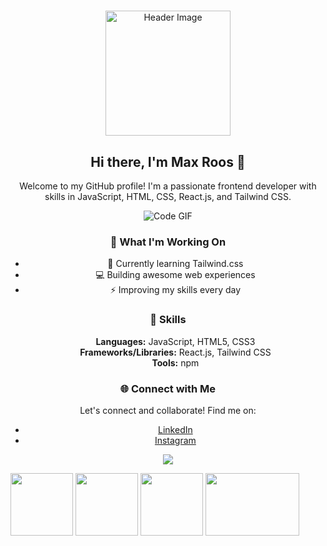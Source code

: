 # 

<div align="center">
  <img src="https://cdn.discordapp.com/attachments/746464734664065175/1118121755723190383/about.png" width="200" height="200" alt="Header Image">

  ## Hi there, I'm Max Roos 👋

  <p>Welcome to my GitHub profile! I'm a passionate frontend developer with skills in JavaScript, HTML, CSS, React.js, and Tailwind CSS.</p>

  <img src="code.gif" alt="Code GIF">
  
  ### 🚀 What I'm Working On

  - 🌱 Currently learning Tailwind.css
  - 💻 Building awesome web experiences
  - ⚡️ Improving my skills every day

  ### 💼 Skills

  <ul style="list-style-type:none">
    <li><b>Languages:</b> JavaScript, HTML5, CSS3</li>
    <li><b>Frameworks/Libraries:</b> React.js, Tailwind CSS</li>
    <li><b>Tools:</b> npm</li>
  </ul>

  ### 🌐 Connect with Me

  Let's connect and collaborate! Find me on:
  
  - [LinkedIn](https://www.linkedin.com/in/max-roos-010a951b4/)
  - [Instagram](https://www.instagram.com/maxroos_/)

  ![](https://komarev.com/ghpvc/?username=MaxRoos04&color=green)

</div>


<img src="https://pluralsight2.imgix.net/paths/images/javascript-542e10ea6e.png" width="100" height="100" /> <img src="https://cdn.pixabay.com/photo/2017/08/05/11/16/logo-2582748_640.png" width="100" height="100" /> <img src="https://cdn.pixabay.com/photo/2017/08/05/11/16/logo-2582747_1280.png" width="100" height="100" /> <img src="https://camo.githubusercontent.com/6433ae2acf0465f470f2ddb9b058d866ce2d4fc96b894954f882c2075f22981f/68747470733a2f2f696d6167652e6962622e636f2f695748724b6e2f72656163745f6e61746976655f7461696c77696e642e706e67" width="150" height="100" />

